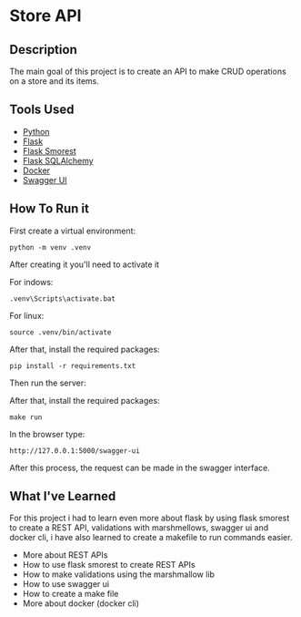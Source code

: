 # Store API

## Description

The main goal of this project is to create an API to make CRUD operations on a store and its items.

## Tools Used

- [Python](https://www.python.org/downloads/)
- [Flask](https://flask.palletsprojects.com/en/2.2.x/)
- [Flask Smorest](https://flask-smorest.readthedocs.io/en/latest/)
- [Flask SQLAlchemy](https://flask-sqlalchemy.palletsprojects.com/en/3.0.x/)
- [Docker](https://docs.docker.com/)
- [Swagger UI](https://swagger.io/tools/swagger-ui/)

## How To Run it

First create a virtual environment:

```shell
python -m venv .venv
```

After creating it you'll need to activate it

For indows:

```shell
.venv\Scripts\activate.bat
```

For linux:

```shell
source .venv/bin/activate
```

After that, install the required packages:

```shell
pip install -r requirements.txt
```

Then run the server:

After that, install the required packages:

```shell
make run
```

In the browser type:

```shell
http://127.0.0.1:5000/swagger-ui
```
After this process, the request can be made in the swagger interface.

## What I've Learned

For this project i had to learn even more about flask by using flask smorest to create a REST API, validations with marshmellows, swagger ui and docker cli, i have also learned to create a makefile to run commands easier.

- More about REST APIs
- How to use flask smorest to create REST APIs
- How to make validations using the marshmallow lib
- How to use swagger ui
- How to create a make file
- More about docker (docker cli)